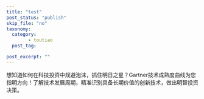 ```yaml
---
title: "test"
post_status: "publish"
skip_file: "no"
taxonomy:
  category:
        - toutiao
  post_tag:

post_excerpt: ""
---
```

想知道如何在科技投资中规避泡沫，抓住明日之星？Gartner技术成熟度曲线为您指明方向！了解技术发展周期，精准识别具备长期价值的创新技术，做出明智投资决策。
